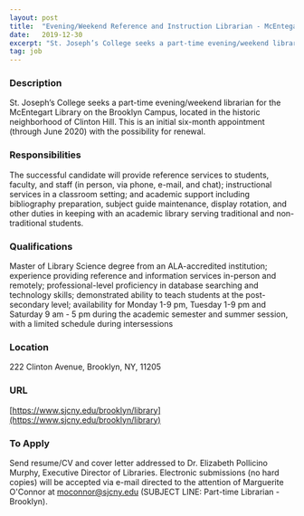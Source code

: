 ```yaml
---
layout: post
title:  "Evening/Weekend Reference and Instruction Librarian - McEntegart Library, St. Joseph's College"
date:   2019-12-30
excerpt: "St. Joseph’s College seeks a part-time evening/weekend librarian for the McEntegart Library on the Brooklyn Campus, located in the historic neighborhood of Clinton Hill. This is an initial six-month appointment (through June 2020) with the possibility for renewal."
tag: job
---
```


### Description   

St. Joseph’s College seeks a part-time evening/weekend librarian for the McEntegart Library on the Brooklyn Campus, located in the historic neighborhood of Clinton Hill. This is an initial six-month appointment (through June 2020) with the possibility for renewal.


### Responsibilities   

The successful candidate will provide reference services to students, faculty, and staff (in person, via phone, e-mail, and chat); instructional services in a classroom setting; and academic support including bibliography preparation, subject guide maintenance, display rotation, and other duties in keeping with an academic library serving traditional and non-traditional students.        




### Qualifications   

Master of Library Science degree from an ALA-accredited institution; experience providing reference and information services in-person and remotely; professional-level proficiency in database searching and technology skills; demonstrated ability to teach students at the post-secondary level;  availability for Monday 1-9 pm, Tuesday 1-9 pm and Saturday 9 am - 5 pm during the academic semester and summer session, with a limited schedule during intersessions




### Location   

222 Clinton Avenue, Brooklyn, NY, 11205


### URL   

[https://www.sjcny.edu/brooklyn/library](https://www.sjcny.edu/brooklyn/library)

### To Apply   

Send resume/CV and cover letter addressed to Dr. Elizabeth Pollicino Murphy, Executive Director of Libraries. Electronic submissions (no hard copies) will be accepted via e-mail directed to the attention of Marguerite O'Connor at moconnor@sjcny.edu (SUBJECT LINE: Part-time Librarian - Brooklyn). 







